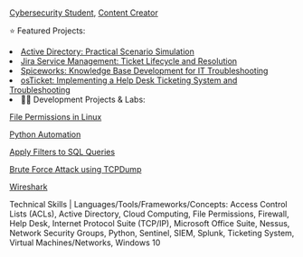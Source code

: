 
<br/><a href="https://www.linkedin.com/in/adnan-ali-yussuf-59151028b/">Cybersecurity Student</a>, <a href="https://github.com/CAdnany">Content Creator</a>

⭐ Featured Projects:

<li><a href="https://github.com/kirkgacias/ad-scenario-simulation">Active Directory: Practical Scenario Simulation</a></li>
<li><a href="https://github.com/kirkgacias/jira-ticket-lifecycle">Jira Service Management: Ticket Lifecycle and Resolution</a></li>
<li><a href="https://github.com/kirkgacias/spiceworks-knowledge-base">Spiceworks: Knowledge Base Development for IT Troubleshooting</a></li>
<li><a href="https://github.com/kirkgacias/osticket-ticket-resolution">osTicket: Implementing a Help Desk Ticketing System and Troubleshooting</a></li>

<li><a[Nessus - How To Configure A Vulnerbility Scan](http://tinyurl.com/kk53mhna)


👨‍💻 Development Projects & Labs:
  
[File Permissions in Linux](https://tinyurl.com/bdfna5t7)


[Python Automation](https://tinyurl.com/3e2au934)


[Apply Filters to SQL Queries](https://tinyurl.com/29pyax4j)


[Brute Force Attack using TCPDump](https://tinyurl.com/jb9a3nmz)


[Wireshark](https://tinyurl.com/237ym7df)
 

Technical Skills | Languages/Tools/Frameworks/Concepts: 
Access Control Lists (ACLs), Active Directory, Cloud Computing, File Permissions, Firewall, Help Desk, Internet Protocol Suite (TCP/IP), Microsoft Office Suite, Nessus, Network Security Groups, Python, Sentinel, SIEM, Splunk, Ticketing System, Virtual Machines/Networks, Windows 10
